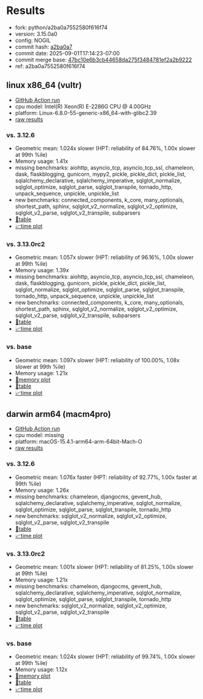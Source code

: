 # Results

- fork: python/a2ba0a7552580f616f74
- version: 3.15.0a0
- config: NOGIL
- commit hash: [a2ba0a7](https://github.com/python/cpython/commit/a2ba0a7)
- commit date: 2025-09-01T17:14:23-07:00
- commit merge base: [47bc10e6b3cb44658da275f3484781ef2a2b9222](https://github.com/python/cpython/commit/47bc10e6b3cb44658da275f3484781ef2a2b9222)
- ref: a2ba0a7552580f616f74

## linux x86_64 (vultr)

- [GitHub Action run](https://github.com/facebookexperimental/free-threading-benchmarking/actions/runs/17389755429)
- cpu model: Intel(R) Xeon(R) E-2286G CPU @ 4.00GHz
- platform: Linux-6.8.0-55-generic-x86_64-with-glibc2.39
- [raw results](bm-20250901-vultr-x86_64-python-a2ba0a7552580f616f74-3.15.0a0-a2ba0a7.json)

### vs. 3.12.6

- Geometric mean: 1.024x slower (HPT: reliability of 84.76%, 1.00x slower at 99th %ile)
- Memory usage: 1.41x
- missing benchmarks: aiohttp, asyncio_tcp, asyncio_tcp_ssl, chameleon, dask, flaskblogging, gunicorn, mypy2, pickle, pickle_dict, pickle_list, sqlalchemy_declarative, sqlalchemy_imperative, sqlglot_normalize, sqlglot_optimize, sqlglot_parse, sqlglot_transpile, tornado_http, unpack_sequence, unpickle, unpickle_list
- new benchmarks: connected_components, k_core, many_optionals, shortest_path, sphinx, sqlglot_v2_normalize, sqlglot_v2_optimize, sqlglot_v2_parse, sqlglot_v2_transpile, subparsers
- [📄table](bm-20250901-vultr-x86_64-python-a2ba0a7552580f616f74-3.15.0a0-a2ba0a7-vs-3.12.6.md)
- [📈time plot](bm-20250901-vultr-x86_64-python-a2ba0a7552580f616f74-3.15.0a0-a2ba0a7-vs-3.12.6.svg)

### vs. 3.13.0rc2

- Geometric mean: 1.057x slower (HPT: reliability of 96.16%, 1.00x slower at 99th %ile)
- Memory usage: 1.39x
- missing benchmarks: aiohttp, asyncio_tcp, asyncio_tcp_ssl, chameleon, dask, flaskblogging, gunicorn, pickle, pickle_dict, pickle_list, sqlglot_normalize, sqlglot_optimize, sqlglot_parse, sqlglot_transpile, tornado_http, unpack_sequence, unpickle, unpickle_list
- new benchmarks: connected_components, k_core, many_optionals, shortest_path, sphinx, sqlglot_v2_normalize, sqlglot_v2_optimize, sqlglot_v2_parse, sqlglot_v2_transpile, subparsers
- [📄table](bm-20250901-vultr-x86_64-python-a2ba0a7552580f616f74-3.15.0a0-a2ba0a7-vs-3.13.0rc2.md)
- [📈time plot](bm-20250901-vultr-x86_64-python-a2ba0a7552580f616f74-3.15.0a0-a2ba0a7-vs-3.13.0rc2.svg)

### vs. base

- Geometric mean: 1.097x slower (HPT: reliability of 100.00%, 1.08x slower at 99th %ile)
- Memory usage: 1.21x
- [🧠memory plot](bm-20250901-vultr-x86_64-python-a2ba0a7552580f616f74-3.15.0a0-a2ba0a7-vs-base-mem.svg)
- [📄table](bm-20250901-vultr-x86_64-python-a2ba0a7552580f616f74-3.15.0a0-a2ba0a7-vs-base.md)
- [📈time plot](bm-20250901-vultr-x86_64-python-a2ba0a7552580f616f74-3.15.0a0-a2ba0a7-vs-base.svg)

## darwin arm64 (macm4pro)

- [GitHub Action run](https://github.com/facebookexperimental/free-threading-benchmarking/actions/runs/17389755429)
- cpu model: missing
- platform: macOS-15.4.1-arm64-arm-64bit-Mach-O
- [raw results](bm-20250901-macm4pro-arm64-python-a2ba0a7552580f616f74-3.15.0a0-a2ba0a7.json)

### vs. 3.12.6

- Geometric mean: 1.076x faster (HPT: reliability of 92.77%, 1.00x faster at 99th %ile)
- Memory usage: 1.26x
- missing benchmarks: chameleon, djangocms, gevent_hub, sqlalchemy_declarative, sqlalchemy_imperative, sqlglot_normalize, sqlglot_optimize, sqlglot_parse, sqlglot_transpile, tornado_http
- new benchmarks: sqlglot_v2_normalize, sqlglot_v2_optimize, sqlglot_v2_parse, sqlglot_v2_transpile
- [📄table](bm-20250901-macm4pro-arm64-python-a2ba0a7552580f616f74-3.15.0a0-a2ba0a7-vs-3.12.6.md)
- [📈time plot](bm-20250901-macm4pro-arm64-python-a2ba0a7552580f616f74-3.15.0a0-a2ba0a7-vs-3.12.6.svg)

### vs. 3.13.0rc2

- Geometric mean: 1.001x slower (HPT: reliability of 81.25%, 1.00x slower at 99th %ile)
- Memory usage: 1.21x
- missing benchmarks: chameleon, djangocms, gevent_hub, sqlalchemy_declarative, sqlalchemy_imperative, sqlglot_normalize, sqlglot_optimize, sqlglot_parse, sqlglot_transpile, tornado_http
- new benchmarks: sqlglot_v2_normalize, sqlglot_v2_optimize, sqlglot_v2_parse, sqlglot_v2_transpile
- [📄table](bm-20250901-macm4pro-arm64-python-a2ba0a7552580f616f74-3.15.0a0-a2ba0a7-vs-3.13.0rc2.md)
- [📈time plot](bm-20250901-macm4pro-arm64-python-a2ba0a7552580f616f74-3.15.0a0-a2ba0a7-vs-3.13.0rc2.svg)

### vs. base

- Geometric mean: 1.024x slower (HPT: reliability of 99.74%, 1.00x slower at 99th %ile)
- Memory usage: 1.12x
- [🧠memory plot](bm-20250901-macm4pro-arm64-python-a2ba0a7552580f616f74-3.15.0a0-a2ba0a7-vs-base-mem.svg)
- [📄table](bm-20250901-macm4pro-arm64-python-a2ba0a7552580f616f74-3.15.0a0-a2ba0a7-vs-base.md)
- [📈time plot](bm-20250901-macm4pro-arm64-python-a2ba0a7552580f616f74-3.15.0a0-a2ba0a7-vs-base.svg)

